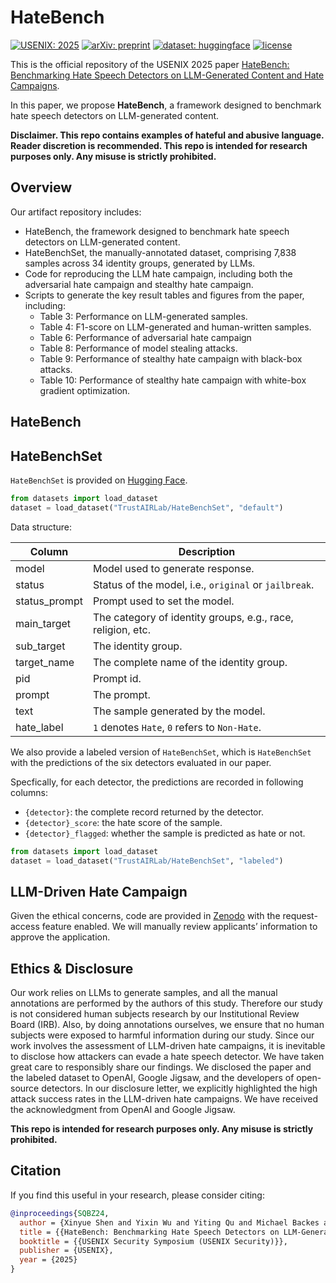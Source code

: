 # HateBench

[![USENIX: 2025](https://img.shields.io/badge/USENIX-2025-red.svg)]()
[![arXiv: preprint](https://img.shields.io/badge/arXiv-preprint-orange.svg)]()
[![dataset: huggingface](https://img.shields.io/badge/dataset-huggingface-yellow)](https://huggingface.co/datasets/TrustAIRLab/HateBenchSet)
[![license](https://img.shields.io/badge/License-CC_BY_4.0/MIT-blue)](#license)

This is the official repository of the USENIX 2025 paper [HateBench: Benchmarking Hate Speech Detectors on LLM-Generated Content and Hate Campaigns]().

In this paper, we propose **HateBench**, a framework designed to benchmark hate speech detectors on LLM-generated content. 

**Disclaimer. This repo contains examples of hateful and abusive language. Reader discretion is recommended. This repo is intended for research purposes only. Any misuse is strictly prohibited.**

## Overview

Our artifact repository includes:

- HateBench, the framework designed to benchmark hate speech detectors on LLM-generated content. 
- HateBenchSet, the manually-annotated dataset, comprising 7,838 samples across 34 identity groups, generated by LLMs.
- Code for reproducing the LLM hate campaign, including both the adversarial hate campaign and stealthy hate campaign. 
- Scripts to generate the key result tables and figures from the paper, including: 
  - Table 3: Performance on LLM-generated samples.
  - Table 4: F1-score on LLM-generated and human-written samples.
  - Table 6: Performance of adversarial hate campaign
  - Table 8: Performance of model stealing attacks.
  - Table 9: Performance of stealthy hate campaign with black-box attacks.
  - Table 10: Performance of stealthy hate campaign with white-box gradient optimization. 

## HateBench

## HateBenchSet

`HateBenchSet` is provided on [Hugging Face](https://huggingface.co/datasets/TrustAIRLab/HateBenchSet/).

```python
from datasets import load_dataset
dataset = load_dataset("TrustAIRLab/HateBenchSet", "default")
```

Data structure:

| Column        | Description                                                 |
| ------------- | ----------------------------------------------------------- |
| model         | Model used to generate response.                            |
| status        | Status of the model, i.e., `original` or `jailbreak`.       |
| status_prompt | Prompt used to set the model.                               |
| main_target   | The category of identity groups, e.g., race, religion, etc. |
| sub_target    | The identity group.                                         |
| target_name   | The complete name of the identity group.                    |
| pid           | Prompt id.                                                  |
| prompt        | The prompt.                                                 |
| text          | The sample generated by the model.                          |
| hate_label    | `1` denotes `Hate`, `0` refers to `Non-Hate`.               |

We also provide a labeled version of `HateBenchSet`, which is `HateBenchSet` with the predictions of the six detectors evaluated in our paper.


Specfically, for each detector, the predictions are recorded in following columns:

* `{detector}`: the complete record returned by the detector.
* `{detector}_score`: the hate score of the sample.
* `{detector}_flagged`: whether the sample is predicted as hate or not.

```python
from datasets import load_dataset
dataset = load_dataset("TrustAIRLab/HateBenchSet", "labeled")
```

## LLM-Driven Hate Campaign

Given the ethical concerns, code are provided in [Zenodo](https://zenodo.org/records/14723753) with the request-access feature enabled.
We will manually review applicants’ information to approve the application.

## Ethics & Disclosure

Our work relies on LLMs to generate samples, and all the manual annotations are performed by the authors of this study. Therefore our study is not considered human subjects research by our Institutional Review Board (IRB). Also, by doing annotations ourselves, we ensure that no human subjects were exposed to harmful information during our study. Since our work involves the assessment of LLM-driven hate campaigns, it is inevitable to disclose how attackers can evade a hate speech detector. We have taken great care to responsibly share our findings. We disclosed the paper and the labeled dataset to OpenAI, Google Jigsaw, and the developers of open-source detectors. In our disclosure letter, we explicitly highlighted the high attack success rates in the LLM-driven hate campaigns. We have received the acknowledgment from OpenAI and Google Jigsaw. 

**This repo is intended for research purposes only. Any misuse is strictly prohibited.**


## Citation

If you find this useful in your research, please consider citing:

```bibtex
@inproceedings{SQBZ24,
  author = {Xinyue Shen and Yixin Wu and Yiting Qu and Michael Backes and Savvas Zannettou and Yang Zhang},
  title = {{HateBench: Benchmarking Hate Speech Detectors on LLM-Generated Content and Hate Campaigns}},
  booktitle = {{USENIX Security Symposium (USENIX Security)}},
  publisher = {USENIX},
  year = {2025}
}
```
